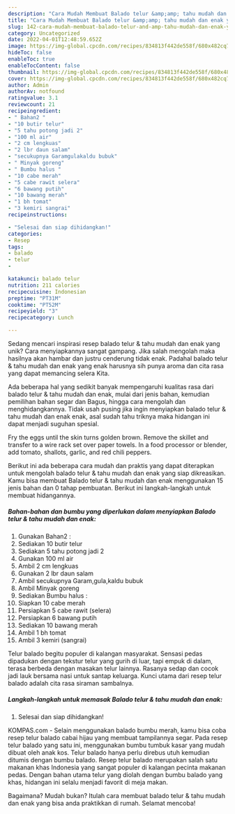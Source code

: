```yaml
---
description: "Cara Mudah Membuat Balado telur &amp;amp; tahu mudah dan enak yang Lezat"
title: "Cara Mudah Membuat Balado telur &amp;amp; tahu mudah dan enak yang Lezat"
slug: 142-cara-mudah-membuat-balado-telur-and-amp-tahu-mudah-dan-enak-yang-lezat
category: Uncategorized
date: 2022-04-01T12:48:59.652Z
image: https://img-global.cpcdn.com/recipes/834813f442de558f/680x482cq70/balado-telur-tahu-mudah-dan-enak-foto-resep-utama.jpg
hideToc: false
enableToc: true
enableTocContent: false
thumbnail: https://img-global.cpcdn.com/recipes/834813f442de558f/680x482cq70/balado-telur-tahu-mudah-dan-enak-foto-resep-utama.jpg
cover: https://img-global.cpcdn.com/recipes/834813f442de558f/680x482cq70/balado-telur-tahu-mudah-dan-enak-foto-resep-utama.jpg
author: Admin
authorAv: notfound
ratingvalue: 3.1
reviewcount: 21
recipeingredient:
- " Bahan2 "
- "10 butir telur"
- "5 tahu potong jadi 2"
- "100 ml air"
- "2 cm lengkuas"
- "2 lbr daun salam"
- "secukupnya Garamgulakaldu bubuk"
- " Minyak goreng"
- " Bumbu halus "
- "10 cabe merah"
- "5 cabe rawit selera"
- "6 bawang putih"
- "10 bawang merah"
- "1 bh tomat"
- "3 kemiri sangrai"
recipeinstructions:

- "Selesai dan siap dihidangkan!"
categories:
- Resep
tags:
- balado
- telur
- 

katakunci: balado telur  
nutrition: 211 calories
recipecuisine: Indonesian
preptime: "PT31M"
cooktime: "PT52M"
recipeyield: "3"
recipecategory: Lunch

---
```





Sedang mencari inspirasi resep balado telur &amp; tahu mudah dan enak yang unik? Cara menyiapkannya sangat gampang. Jika salah mengolah maka hasilnya akan hambar dan justru cenderung tidak enak. Padahal balado telur &amp; tahu mudah dan enak yang enak harusnya sih punya aroma dan cita rasa yang dapat memancing selera Kita.





Ada beberapa hal yang sedikit banyak mempengaruhi kualitas rasa dari balado telur &amp; tahu mudah dan enak, mulai dari jenis bahan, kemudian pemilihan bahan segar dan Bagus, hingga cara mengolah dan menghidangkannya. Tidak usah pusing jika ingin menyiapkan balado telur &amp; tahu mudah dan enak enak,      asal sudah tahu triknya maka hidangan ini dapat menjadi suguhan spesial.














Fry the eggs until the skin turns golden brown. Remove the skillet and transfer to a wire rack set over paper towels. In a food processor or blender, add tomato, shallots, garlic, and red chili peppers.






Berikut ini ada beberapa cara mudah dan praktis yang dapat diterapkan untuk mengolah balado telur &amp; tahu mudah dan enak yang siap dikreasikan. Kamu bisa membuat Balado telur &amp; tahu mudah dan enak menggunakan 15 jenis bahan dan 0 tahap pembuatan. Berikut ini langkah-langkah untuk membuat hidangannya.

<!--inarticleads1-->

##### Bahan-bahan dan bumbu yang diperlukan dalam menyiapkan Balado telur &amp; tahu mudah dan enak:

1. Gunakan  Bahan2 :
1. Sediakan 10 butir telur
1. Sediakan 5 tahu potong jadi 2
1. Gunakan 100 ml air
1. Ambil 2 cm lengkuas
1. Gunakan 2 lbr daun salam
1. Ambil secukupnya Garam,gula,kaldu bubuk
1. Ambil  Minyak goreng
1. Sediakan  Bumbu halus :
1. Siapkan 10 cabe merah
1. Persiapkan 5 cabe rawit (selera)
1. Persiapkan 6 bawang putih
1. Sediakan 10 bawang merah
1. Ambil 1 bh tomat
1. Ambil 3 kemiri (sangrai)


Telur balado begitu populer di kalangan masyarakat. Sensasi pedas dipadukan dengan tekstur telur yang gurih di luar, tapi empuk di dalam, terasa berbeda dengan masakan telur lainnya. Rasanya sedap dan cocok jadi lauk bersama nasi untuk santap keluarga. Kunci utama dari resep telur balado adalah cita rasa siraman sambalnya. 

<!--inarticleads2-->

##### Langkah-langkah untuk memasak Balado telur &amp; tahu mudah dan enak:


1. Selesai dan siap dihidangkan!

KOMPAS.com - Selain menggunakan balado bumbu merah, kamu bisa coba resep telur balado cabai hijau yang membuat tampilannya segar. Pada resep telur balado yang satu ini, menggunakan bumbu tumbuk kasar yang mudah dibuat oleh anak kos. Telur balado hanya perlu direbus utuh kemudian ditumis dengan bumbu balado. Resep telur balado merupakan salah satu makanan khas Indonesia yang sangat populer di kalangan pecinta makanan pedas. Dengan bahan utama telur yang diolah dengan bumbu balado yang khas, hidangan ini selalu menjadi favorit di meja makan. 

Bagaimana? Mudah bukan? Itulah cara membuat balado telur &amp; tahu mudah dan enak yang bisa anda praktikkan di rumah. Selamat mencoba!
